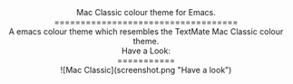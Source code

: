 <center>Mac Classic colour theme for Emacs.<center>
===================================

<center>A emacs colour theme which resembles the TextMate Mac Classic colour theme.</center>

<center>Have a Look:</center>
===========

<center>![Mac Classic](screenshot.png "Have a look")</center>


